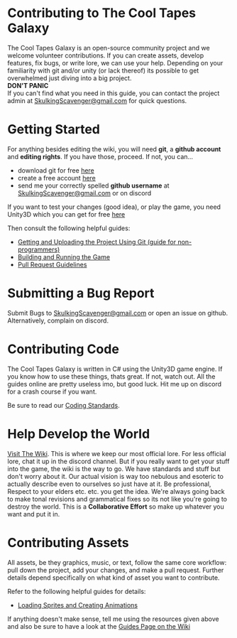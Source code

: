 # Contributing to The Cool Tapes Galaxy
The Cool Tapes Galaxy is an open-source community project and we welcome volunteer contributions. 
If you can create assets, develop features, fix bugs, or write lore, we can use your help.
Depending on your familiarity with git and/or unity (or lack thereof) its possible to get overwhelmed just diving into a big project.<br>
**DON'T PANIC**<br>
If you can't find what you need in this guide, you can contact the project admin at SkulkingScavenger@gmail.com for quick questions. 

# Getting Started

For anything besides editing the wiki, you will need **git**, a **github account** and **editing rights**. If you have those, proceed. If not, you can...<br> 
 * download git for free <a href="https://git-scm.com/downloads">here</a><br>
 * create a free account <a href="https://github.com/join?source=header-home">here</a><br>
 * send me your correctly spelled **github username** at SkulkingScavenger@gmail.com or on discord<br>
 
 If you want to test your changes (good idea), or play the game, you need Unity3D which you can get for free <a href="https://unity3d.com/">here</a>
 
Then consult the following helpful guides:
* <a href="https://github.com/SkulkingScavenger/the-cool-tapes-galaxy/wiki/Getting-and-Uploading-the-Project-Using-Git">Getting and Uploading the Project Using Git (guide for non-programmers)</a>
* <dt><a href="https://github.com/SkulkingScavenger/the-cool-tapes-galaxy/wiki/Building-and-Running-the-Game">Building and Running the Game</a></dt>
* <a href="https://github.com/SkulkingScavenger/the-cool-tapes-galaxy/wiki/Making-a-Pull-Request">Pull Request Guidelines</a>
# Submitting a Bug Report
  Submit Bugs to SkulkingScavenger@gmail.com or open an issue on github. Alternatively, complain on discord.

# Contributing Code
The Cool Tapes Galaxy is written in C# using the Unity3D game engine. If you know how to use these things, thats great. 
If not, watch out. All the guides online are pretty useless imo, but good luck. Hit me up on discord for a crash course if you want.

Be sure to read our <a href="https://github.com/SkulkingScavenger/the-cool-tapes-galaxy/wiki/Coding-Standards">Coding Standards</a>.

# Help Develop the World
<a href="https://github.com/SkulkingScavenger/the-cool-tapes-galaxy/wiki">Visit The Wiki</a>. This is where we keep our most official lore.
For less official lore, chat it up in the discord channel. But if you really want to get your stuff into the game, the wiki is the way to go.
We have standards and stuff but don't worry about it. 
Our actual vision is way too nebulous and esoteric to actually describe even to ourselves so just have at it.
Be professional, Respect to your elders etc. etc. you get the idea. 
We're always going back to make tonal revisions and grammatical fixes so its not like you're going to destroy the world. 
This is a **Collaborative Effort** so make up whatever you want and put it in.

# Contributing Assets
All assets, be they graphics, music, or text, follow the same core workflow: 
pull down the project, add your changes, and make a pull request. 
Further details depend specifically on what kind of asset you want to contribute.

Refer to the following helpful guides for details:
* <dt><a href="https://github.com/SkulkingScavenger/the-cool-tapes-galaxy/wiki/Loading-Sprites-and-Creating-Animations">Loading Sprites and Creating Animations</a></dt>

If anything doesn't make sense, tell me using the resources given above and also be sure to have a look at the <a href="https://github.com/SkulkingScavenger/the-cool-tapes-galaxy/wiki/Guides">Guides Page on the Wiki</a>
